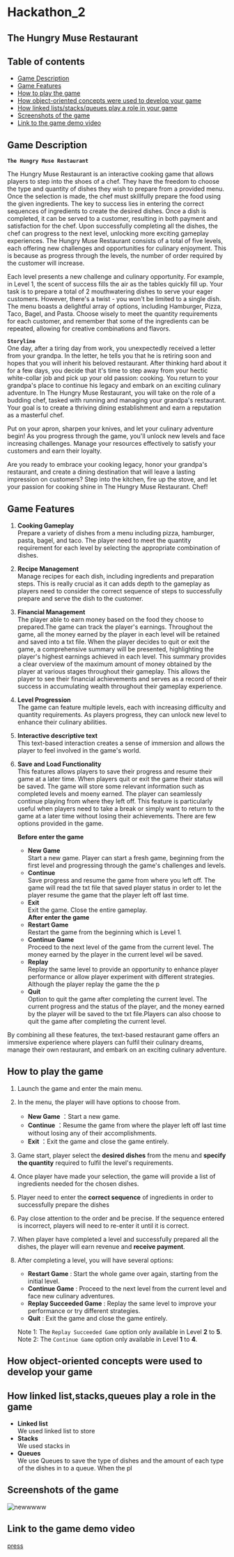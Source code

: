 # Hackathon_2

The Hungry Muse Restaurant
------------------------------------------------------------
## Table of contents ## 
- [Game Description](#Game-Description)
- [Game Features](#Game-Features)
- [How to play the game](#How-to-play-the-game)
- [How object-oriented concepts were used to develop your game](#How-object-oriented-concepts-were-used-to-develop-your-game)
- [How linked lists/stacks/queues play a role in your game](#How-linked-lists/stacks/queues-play-a-role-in-your-game)
- [Screenshots of the game](#Screenshots-of-the-game)
- [Link to the game demo video](#Link-to-the-game-demo-video)

## Game Description
**`The Hungry Muse Restaurant`**

The Hungry Muse Restaurant is an interactive cooking game that allows players to step into the shoes of a chef. They have the freedom to choose the type and quantity of dishes they wish to prepare from a provided menu. Once the selection is made, the chef must skillfully prepare the food using the given ingredients. The key to success lies in entering the correct sequences of ingredients to create the desired dishes. Once a dish is completed, it can be served to a customer, resulting in both payment and satisfaction for the chef. Upon successfully completing all the dishes, the chef can progress to the next level, unlocking more exciting gameplay experiences. The Hungry Muse Restaurant consists of a total of five levels, each offering new challenges and opportunities for culinary enjoyment. This is because as progress through the levels, the number of order required by the customer will increase.

Each level presents a new challenge and culinary opportunity. For example, in Level 1, the scent of success fills the air as the tables quickly fill up. Your task is to prepare a total of 2 mouthwatering dishes to serve your eager customers. However, there's a twist - you won't be limited to a single dish. The menu boasts a delightful array of options, including Hamburger, Pizza, Taco, Bagel, and Pasta. Choose wisely to meet the quantity requirements for each customer, and remember that some of the ingredients can be repeated, allowing for creative combinations and flavors.

**`Storyline`**<br>
One day, after a tiring day from work, you unexpectedly received a letter from your grandpa. In the letter, he tells you that he is retiring soon and hopes that you will inherit his beloved restaurant. After thinking hard about it for a few days, you decide that it's time to step away from your hectic white-collar job and pick up your old passion: cooking. You return to your grandpa's place to continue his legacy and embark on an exciting culinary adventure. In The Hungry Muse Restaurant, you will take on the role of a budding chef, tasked with running and managing your grandpa's restaurant. Your goal is to create a thriving dining establishment and earn a reputation as a masterful chef.

Put on your apron, sharpen your knives, and let your culinary adventure begin! As you progress through the game, you'll unlock new levels and face increasing challenges. Manage your resources effectively to satisfy your customers and earn their loyalty.

Are you ready to embrace your cooking legacy, honor your grandpa's restaurant, and create a dining destination that will leave a lasting impression on customers? Step into the kitchen, fire up the stove, and let your passion for cooking shine in The Hungry Muse Restaurant. Chef!


## Game Features

1. **Cooking Gameplay**<br>
   Prepare a variety of dishes from a menu including pizza, hamburger, pasta, bagel, and taco. The player need to meet the quantity requirement for each level by 
   selecting the appropriate combination of dishes.

2. **Recipe Management**<br>
   Manage recipes for each dish, including ingredients and preparation steps. This is really crucial as it can adds depth to the gameplay as players need to      consider the correct sequence of steps to successfully prepare and serve the dish to the customer.

3. **Financial Management**<br>
   The player able to earn money based on the food they choose to prepared.The game can track the player's earnings. Throughout the game, all the money earned by the player in each level will be retained and saved into a txt file. When the player decides to quit or exit the game, a comprehensive summary will be presented, highlighting the player's highest earnings achieved in each level. This summary provides a clear overview of the maximum amount of money obtained by the player at various stages throughout their gameplay. This allows the player to see their financial achievements and serves as a record of their success in accumulating wealth throughout their gameplay experience.

4. **Level Progression**<br>
   The game can feature multiple levels, each with increasing difficulty and quantity requirements. As players progress, they can unlock new level to enhance their culinary abilities.

5. **Interactive descriptive text**<br>
   This text-based interaction creates a sense of immersion and allows the player to feel involved in the game's world.
   
6. **Save and Load Functionality**<br>
   This features allows players to save their progress and resume their game at a later time. When players quit or exit the game their status will be saved. The game will store some relevant information such as completed levels and moeny earned. The player can seamlessly continue playing from where they left off. This feature is particularly useful when players need to take a break or simply want to return to the game at a later time without losing their achievements. There are few options provided in the game.

   **Before enter the game**<br>   
      - **New Game**<br>
        Start a new game. Player can start a fresh game, beginning from the first level and progressing through the game's challenges and levels.
      - **Continue**<br>
        Save progress and resume the game from where you left off. The game will read the txt file that saved player status in order to let the player resume the game that the player left off last time.
      - **Exit**<br>
        Exit the game. Close the entire gameplay.<br>
   **After enter the game**<br>
      - **Restart Game**<br>
        Restart the game from the beginning which is Level 1.<br>
      - **Continue Game**<br>
        Proceed to the next level of the game from the current level. The money earned by the player in the current level wil be saved.
      - **Replay**<br>
        Replay the same level to provide an opportunity to enhance player performance or allow player experiment with different strategies. Although the player replay the game the the p
      - **Quit**<br>
        Option to quit the game after completing the current level. The current progress and the status of the player, and the money earned by the player will be saved to the txt file.Players can also choose to quit the game after completing the current level.
   
By combining all these features, the text-based restaurant game offers an immersive experience where players can fulfil their culinary dreams, manage their own restaurant, and embark on an exciting culinary adventure.

## How to play the game 
1. Launch the game and enter the main menu.
2. In the menu, the player will have options to choose from.
   - **New Game** ：Start a new game.
   - **Continue** ：Resume the game from where the player left off last time without losing any of their accomplishments.
   - **Exit** ：Exit the game and close the game entirely. 
3. Game start, player select the **desired dishes** from the menu and **specify the quantity** required to fulfil the level's requirements.
4. Once player have made your selection, the game will provide a list of ingredients needed for the chosen dishes.
5. Player need to enter the **correct sequence** of ingredients in order to successfully prepare the dishes
6. Pay close attention to the order and be precise. If the sequence entered is incorrect, players will need to re-enter it until it is correct.
7. When player have completed a level and successfully prepared all the dishes, the player will earn revenue and **receive payment**.
8. After completing a level, you will have several options:
      - **Restart Game** : Start the whole game over again, starting from the initial level.
      - **Continue Game** : Proceed to the next level from the current level and face new culinary adventures.
      - **Replay Succeeded Game** : Replay the same level to improve your performance or try different strategies.
      - **Quit** : Exit the game and close the game entirely. <br>
      
   Note 1: The `Replay Succeeded Game` option only available in Level **2** to **5**. <br>
   Note 2: The `Continue Game` option only available in Level **1** to **4**. <br>

## How object-oriented concepts were used to develop your game 


## How linked list,stacks,queues play a role in the game 
- **Linked list**<br>
We used linked list to store 
- **Stacks**<br>
We used stacks in
- **Queues**<br>
We use Queues to save the type of dishes and the amount of each type of the dishes in to a queue. When the pl
## Screenshots of the game 
![newwwww](https://github.com/jiajoo-alt/Hackathon_2/assets/120643036/46ccf9f8-0d89-4564-b2fe-03f63a303ab1)

## Link to the game demo video
[press](https://docs.github.com/en/get-started/writing-on-github/getting-started-with-writing-and-formatting-on-github/basic-writing-and-formatting-syntax#uploading-assets) 
